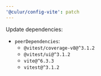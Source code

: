 ```yaml
---
'@culur/config-vite': patch
---
```


Update dependencies:

- `peerDependencies`:
  - `@vitest/coverage-v8@^3.1.2`
  - `@vitest/ui@^3.1.2`
  - `vite@^6.3.3`
  - `vitest@^3.1.2`
